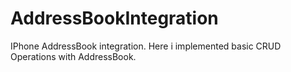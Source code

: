 # AddressBookIntegration
IPhone AddressBook integration. Here i implemented basic CRUD Operations with AddressBook.
